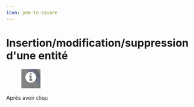 ```yaml
---
icon: pen-to-square
---
```


# Insertion/modification/suppression d'une entité

<figure><img src="../../../../img/espace_selection_graphique_btn.png" alt=""><figcaption></figcaption></figure>

Après avoir cliqu
